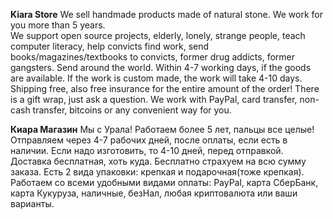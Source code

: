 **Kiara Store**
We sell handmade products made of natural stone. We work for you more than 5 years.  
We support open source projects, elderly, lonely, strange people, teach computer literacy, help convicts find work, send books/magazines/textbooks to convicts, former drug addicts, former gangsters.
Send around the world. Within 4-7 working days, if the goods are available. 
If the work is custom made, the work will take 4-10 days. 
Shipping free, also free insurance for the entire amount of the order!
There is a gift wrap, just ask a question.
We work with PayPal, card transfer, non-cash transfer, bitcoins or any convenient way for you.


**Киара Магазин**
Мы с Урала!
Работаем более 5 лет, пальцы все целые!
Отправляем через 4-7 рабочих дней, после оплаты, если есть в наличии.
Если надо изготовить, то 4-10 дней, перед отправкой.
Доставка бесплатная, хоть куда.
Бесплатно страхуем на всю сумму заказа.
Есть 2 вида упаковки: крепкая и подарочная(тоже крепкая).
Работаем со всеми удобными видами оплаты: PayPal, карта СберБанк, карта Кукуруза, наличные, безНал, любая криптовалюта или ваши варианты.
